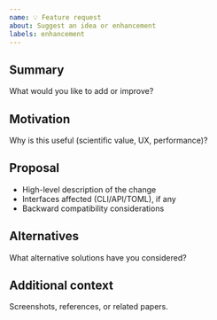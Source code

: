 ```yaml
---
name: 💡 Feature request
about: Suggest an idea or enhancement
labels: enhancement
---
```


## Summary
What would you like to add or improve?

## Motivation
Why is this useful (scientific value, UX, performance)?

## Proposal
- High-level description of the change
- Interfaces affected (CLI/API/TOML), if any
- Backward compatibility considerations

## Alternatives
What alternative solutions have you considered?

## Additional context
Screenshots, references, or related papers.
